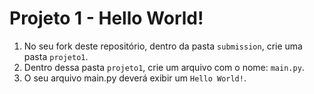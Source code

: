 # Projeto 1 - Hello World!

1. No seu fork deste repositório, dentro da pasta `submission`, crie uma pasta `projeto1`.
2. Dentro dessa pasta `projeto1`, crie um arquivo com o nome: `main.py`.
3. O seu arquivo main.py deverá exibir um `Hello World!`.
